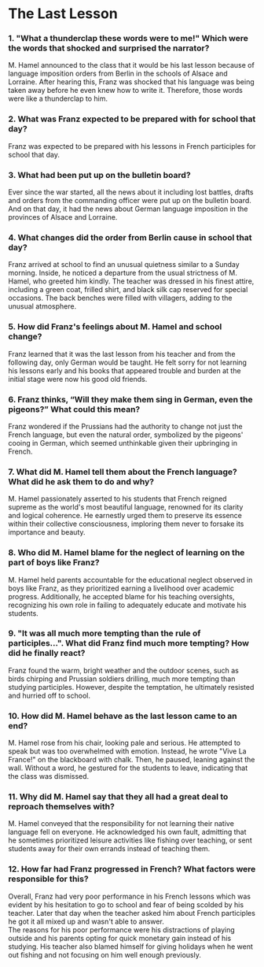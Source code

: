 # The Last Lesson 

### 1. "What a thunderclap these words were to me!" Which were the words that shocked and surprised the narrator?
M. Hamel announced to the class that it would be his last lesson because of language imposition orders from Berlin in the schools of Alsace and Lorraine. After hearing this, Franz was shocked that his language was being taken away before he even knew how to write it. Therefore, those words were like a thunderclap to him. 

### 2. What was Franz expected to be prepared with for school that day? 
Franz was expected to be prepared with his lessons in French participles for school that day.

### 3. What had been put up on the bulletin board?
Ever since the war started, all the news about it including lost battles, drafts and orders from the commanding officer were put up on the bulletin board. And on that day, it had the news about German language imposition in the provinces of Alsace and Lorraine. 

### 4. What changes did the order from Berlin cause in school that day? 
Franz arrived at school to find an unusual quietness similar to a Sunday morning. Inside, he noticed a departure from the usual strictness of M. Hamel, who greeted him kindly. The teacher was dressed in his finest attire, including a green coat, frilled shirt, and black silk cap reserved for special occasions. The back benches were filled with villagers, adding to the unusual atmosphere. 

### 5. How did Franz's feelings about M. Hamel and school change? 
Franz learned that it was the last lesson from his teacher and from the following day, only German would be taught. He felt sorry for not learning his lessons early and his books that appeared trouble and burden at the initial stage were now his good old friends. 

### 6. Franz thinks, “Will they make them sing in German, even the pigeons?” What could this mean?
Franz wondered if the Prussians had the authority to change not just the French language, but even the natural order, symbolized by the pigeons' cooing in German, which seemed unthinkable given their upbringing in French.

### 7. What did M. Hamel tell them about the French language? What did he ask them to do and why? 
M. Hamel passionately asserted to his students that French reigned supreme as the world's most beautiful language, renowned for its clarity and logical coherence. He earnestly urged them to preserve its essence within their collective consciousness, imploring them never to forsake its importance and beauty.

### 8. Who did M. Hamel blame for the neglect of learning on the part of boys like Franz? 
M. Hamel held parents accountable for the educational neglect observed in boys like Franz, as they prioritized earning a livelihood over academic progress. Additionally, he accepted blame for his teaching oversights, recognizing his own role in failing to adequately educate and motivate his students.

### 9. "It was all much more tempting than the rule of participles...". What did Franz find much more tempting? How did he finally react? 
Franz found the warm, bright weather and the outdoor scenes, such as birds chirping and Prussian soldiers drilling, much more tempting than studying participles. However, despite the temptation, he ultimately resisted and hurried off to school.

### 10. How did M. Hamel behave as the last lesson came to an end? 
M. Hamel rose from his chair, looking pale and serious. He attempted to speak but was too overwhelmed with emotion. Instead, he wrote "Vive La France!" on the blackboard with chalk. Then, he paused, leaning against the wall. Without a word, he gestured for the students to leave, indicating that the class was dismissed.

### 11. Why did M. Hamel say that they all had a great deal to reproach themselves with? 
M. Hamel conveyed that the responsibility for not learning their native language fell on everyone. He acknowledged his own fault, admitting that he sometimes prioritized leisure activities like fishing over teaching, or sent students away for their own errands instead of teaching them.

### 12. How far had Franz progressed in French? What factors were responsible for this? 
Overall, Franz had very poor performance in his French lessons which was evident by his hesitation to go to school and fear of being scolded by his teacher. Later that day when the teacher asked him about French participles he got it all mixed up and wasn't able to answer.  
The reasons for his poor performance were his distractions of playing outside and his parents opting for quick monetary gain instead of his studying. His teacher also blamed himself for giving holidays when he went out fishing and not focusing on him well enough previously. 